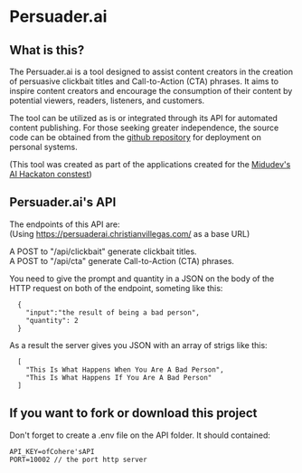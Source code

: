 [](https://persuaderai.christianvillegas.com/)

# Persuader.ai

## What is this?

The Persuader.ai is a tool designed to assist content creators in the creation of persuasive clickbait titles and Call-to-Action (CTA) phrases. It aims to inspire content creators and encourage the consumption of their content by potential viewers, readers, listeners, and customers.  
  
The tool can be utilized as is or integrated through its API for automated content publishing. For those seeking greater independence, the source code can be obtained from the  [github repository](https://github.com/chrisvill2312/persuader-ai)  for deployment on personal systems.

(This tool was created as part of the applications created for the  [Midudev's AI Hackaton constest](https://github.com/topics/midudev-cohere-2023))

## Persuader.ai's API

The endpoints of this API are:  
(Using https://persuaderai.christianvillegas.com/ as a base URL)

A POST to "/api/clickbait" generate clickbait titles.  
A POST to "/api/cta" generate Call-to-Action (CTA) phrases.

You need to give the prompt and quantity in a JSON on the body of the HTTP request on both of the endpoint, someting like this:

      {
        "input":"the result of being a bad person", 
        "quantity": 2
      }
    

As a result the server gives you JSON with an array of strigs like this:

      [
        "This Is What Happens When You Are A Bad Person", 
        "This Is What Happens If You Are A Bad Person"
      ]

## If you want to fork or download this project
Don't forget to create a .env file on the API folder. It should contained:

 

    API_KEY=ofCohere'sAPI
    PORT=10002 // the port http server

